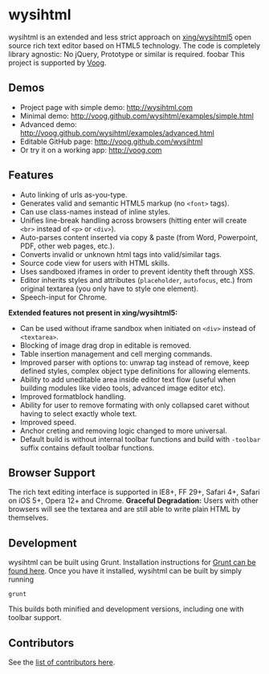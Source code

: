 # wysihtml

wysihtml is an extended and less strict approach on [xing/wysihtml5](https://github.com/xing/wysihtml5) open source rich text editor based on HTML5 technology.
The code is completely library agnostic: No jQuery, Prototype or similar is required.
foobar
This project is supported by [Voog](http://voog.com).

## Demos
* Project page with simple demo: http://wysihtml.com
* Minimal demo: http://voog.github.com/wysihtml/examples/simple.html
* Advanced demo: http://voog.github.com/wysihtml/examples/advanced.html
* Editable GitHub page: http://voog.github.com/wysihtml
* Or try it on a working app: http://voog.com
 

## Features

* Auto linking of urls as-you-type.
* Generates valid and semantic HTML5 markup (no `<font>` tags).
* Can use class-names instead of inline styles.
* Unifies line-break handling across browsers (hitting enter will create `<br>` instead of `<p>` or `<div>`).
* Auto-parses content inserted via copy & paste (from Word, Powerpoint, PDF, other web pages, etc.).
* Converts invalid or unknown html tags into valid/similar tags.
* Source code view for users with HTML skills.
* Uses sandboxed iframes in order to prevent identity theft through XSS.
* Editor inherits styles and attributes (`placeholder`, `autofocus`, etc.) from original textarea (you only have to style one element).
* Speech-input for Chrome.

**Extended features not present in xing/wysihtml5:**

* Can be used without iframe sandbox when initiated on `<div>` instead of `<textarea>`.
* Blocking of image drag drop in editable is removed.
* Table insertion management and cell merging commands.
* Improved parser with options to: unwrap tag instead of remove, keep defined styles, complex object type definitions for allowing elements.
* Ability to add uneditable area inside editor text flow (useful when building modules like video tools, advanced image editor etc).
* Improved formatblock handling.
* Ability for user to remove formating with only collapsed caret without having to select exactly whole text.
* Improved speed.
* Anchor creting and removing logic changed to more universal.
* Default build is without internal toolbar functions and build with `-toolbar` suffix contains default toolbar functions.

## Browser Support

The rich text editing interface is supported in IE8+, FF 29+, Safari 4+, Safari on iOS 5+, Opera 12+ and Chrome.
**Graceful Degradation:** Users with other browsers will see the textarea and are still able to write plain HTML by themselves.

## Development

wysihtml can be built using Grunt. Installation instructions for [Grunt can be found here](http://gruntjs.com/getting-started). Once you have it installed, wysihtml can be built by simply running

    grunt

This builds both minified and development versions, including one with toolbar support.

## Contributors

See the [list of contributors here](https://github.com/Voog/wysihtml/graphs/contributors).
